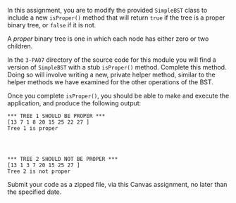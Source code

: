 ﻿In this assignment, you are to modify the provided `SimpleBST` class to include a new `isProper()` method that will return `true` if the tree is a proper binary tree, or `false` if it is not.


A *proper* binary tree is one in which each node has either zero or two children. 


In the `3-PA07` directory of the source code for this module you will find a version of `SimpleBST` with a stub `isProper()` method. Complete this method. Doing so will involve writing a new, private helper method, similar to the helper methods we have examined for the other operations of the BST. 


Once you complete `isProper()`, you should be able to make and execute the application, and produce the following output:


```
*** TREE 1 SHOULD BE PROPER ***
[13 7 1 8 20 15 25 22 27 ]
Tree 1 is proper




*** TREE 2 SHOULD NOT BE PROPER ***
[13 1 3 7 20 15 25 27 ]
Tree 2 is not proper
```


Submit your code as a zipped file, via this Canvas assignment, no later than the specified date.